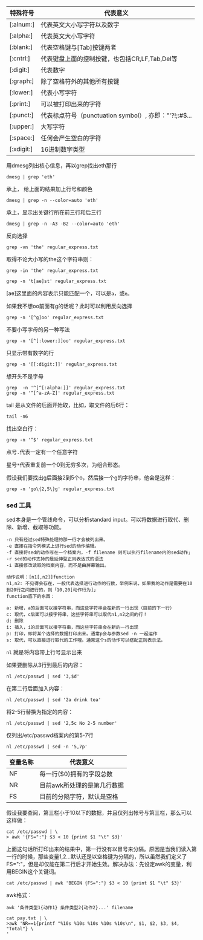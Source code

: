 |特殊符号|代表意义|
|----|----|
|[:alnum:]|代表英文大小写字符以及数字|
|[:alpha:]|代表英文大小写字符|
|[:blank:]|代表空格键与[Tab]按键两者|
|[:cntrl:]|代表键盘上面的控制按键，也包括CR,LF,Tab,Del等|
|[:digit:]|代表数字|
|[:graph:]|除了空格符外的其他所有按键|
|[:lower:]|代表小写字符|
|[:print:]|可以被打印出来的字符|
|[:punct:]|代表标点符号（punctuation symbol）, 亦即："'?!;:#$...|
|[:upper:]|大写字符|
|[:space:]|任何会产生空白的字符|
|[:xdigit:]|16进制数字类型|

用dmesg列出核心信息，再以grep找出eth那行

```
dmesg | grep 'eth'
```

承上， 给上面的结果加上行号和颜色

```
dmesg | grep -n --color=auto 'eth'
```

承上，显示出关键行所在前三行和后三行

```
dmesg | grep -n -A3 -B2 --color=auto 'eth'
```

反向选择

```
grep -vn 'the' regular_express.txt
```

取得不论大小写的the这个字符串则：

```
grep -in 'the' regular_express.txt
```

```
grep -n 't[ae]st' regular_express.txt
```
[ae]这里面的内容表示只能匹配一个，可以是`a`，或`e`。

如果我不想oo前面有g的话呢？此时可以利用反向选择

```
grep -n '[^g]oo' regular_express.txt
```

不要小写字母的另一种写法

```
grep -n '[^[:lower:]]oo' regular_express.txt
```

只显示带有数字的行

```
grep -n '[[:digit:]]' regular_express.txt
```

想开头不是字母

```
grep  -n '^[^[:alpha:]]' regular_express.txt
grep -n '^[^a-zA-Z]' regular_express.txt
```

tail 是从文件的后面开始取，比如，取文件的后6行：
```
tail -n6
```

找出空白行：
```
grep -n '^$' regular_express.txt
```

点号`.`代表一定有一个任意字符

星号`*`代表重复前一个0到无穷多次，为组合形态。

假设我们要找出g后面接2到5个o，然后接一个g的字符串，他会是这样：
```
grep -n 'go\{2,5\}g' regular_express.txt
```

### sed 工具

sed本身是一个管线命令，可以分析standard input。可以将数据进行取代、删除、新增、截取等功能。

```
-n 只有经过sed特殊处理的那一行才会被列出来。
-e 直接在指令列模式上进行sed的动作编辑。
-f 直接将sed的动作写在一个档案内，-f filename 则可以执行filename内的sed动作;
-r sed的动作支持的是延伸型正则表达式的语法
-i 直接修改读取的档案内容，而不是由屏幕输出。

动作说明：[n1[,n2]]function
n1,n2: 不见得会存在，一般代表选择进行动作的行数，举例来说，如果我的动作是需要在10到20行之间进行的，则「10,20[动作行为]」
function底下的东西：

a: 新增，a的后面可以接字符串，而这些字符串会在新的一行出现（目前的下一行）
c: 取代，c后面可以接字符串，这些字符串可以取代n1,n2之间的行！
d: 删除
i: 插入，i的后面可以接字符串，而这些字符串会在新的一行出现
p: 打印，即将某个选择的数据打印出来。通常p会与参数sed -n 一起运作
s: 取代，可以直接进行取代的工作哩。通常这个s的动作可以搭配正则表示法。
```	
`nl` 就是将内容带上行号显示出来

如果要删除从3行到最后的内容：
```
nl /etc/passwd | sed '3,$d'
```

在第二行后面加入内容：
```
nl /etc/passwd | sed '2a drink tea'
```

将2-5行替换为指定的内容：
```
nl /etc/passwd | sed '2,5c No 2-5 number'
```

仅列出/etc/passwd档案内的第5-7行
```
nl /etc/passwd | sed -n '5,7p'
```
|变量名称|代表意义|
|----|----|
|NF|每一行($0)拥有的字段总数|
|NR|目前awk所处理的是第几行数据|
|FS|目前的分隔字符，默认是空格|

假设我要查阅，第三栏小于10以下的数据，并且仅列出帐号与第三栏，那么可以这样做：
```
cat /etc/passwd | \
> awk '{FS=":"} $3 < 10 {print $1 "\t" $3}'
```

上面这句话所打印出来的结果中，第一行没有以冒号来分隔。原因是当我们读入第一行的时候，那些变量$1,$2...默认还是以空格键为分隔的，所以虽然我们定义了FS=":"，但是却仅能在第二行后才开始生效。解决办法：先设定awk的变量，利用BEGIN这个关键词。

```
cat /etc/passwd | awk 'BEGIN {FS=":"} $3 < 10 {print $1 "\t" $3}'
```
awk格式：
```
awk '条件类型1{动作1} 条件类型2{动作2}...' filename
```

```
cat pay.txt | \
>awk 'NR==1{printf "%10s %10s %10s %10s %10s\n", $1, $2, $3, $4, "Total"} \
'
```
